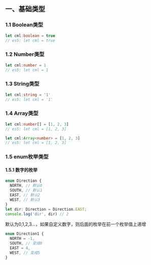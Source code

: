 ## 一、基础类型
### 1.1 Boolean类型
```ts
let cml:boolean = true
// es5: let cml = true
```
### 1.2 Number类型
```ts
let cml:number = 1
// es5: let cml = 1
```
### 1.3 String类型
```ts
let cml:string = '1'
// es5: let cml = '1'
```
### 1.4 Array类型
```ts
let cml:number[] = [1, 2, 3]
// es5: let cml = [1, 2, 3]

let cml:Array<number> = [1, 2, 3]
// es5: let cml = [1, 2, 3]
```

### 1.5 enum枚举类型
#### 1.5.1 数字的枚举
```ts
enum Direction {
  NORTH, // 默认0
  SOUTH, // 默认1
  EAST, // 默认2
  WEST, // 默认3
}
let dir: Direction = Direction.EAST;
console.log('dir', dir) // 2
```
默认为0,1,2,3...，如果自定义数字，则后面的枚举在前一个枚举值上递增

```ts
enum Direction1 {
  NORTH = -1,
  SOUTH, // 变成0
  EAST = 4,
  WEST, // 变成5
}
```